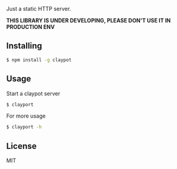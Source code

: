 Just a static HTTP server.

**THIS LIBRARY IS UNDER DEVELOPING, PLEASE DON'T USE IT IN PRODUCTION ENV**

## Installing

```bash
$ npm install -g claypot
```

## Usage

Start a claypot server

```bash
$ clayport
```

For more usage

```bash
$ clayport -h
```

## License

MIT
